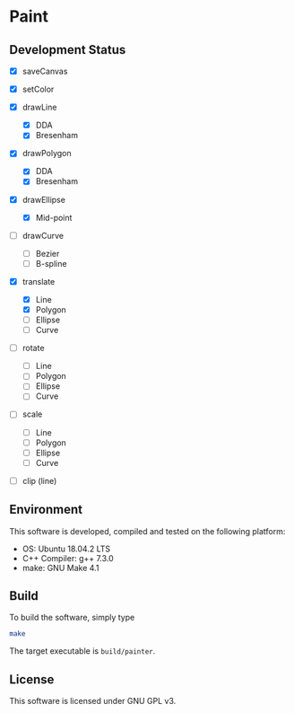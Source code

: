 # Paint

## Development Status

- [x] saveCanvas
- [x] setColor
- [x] drawLine
  - [x] DDA
  - [x] Bresenham
- [x] drawPolygon
  - [x] DDA
  - [x] Bresenham
- [x] drawEllipse
  - [x] Mid-point
- [ ] drawCurve
  - [ ] Bezier
  - [ ] B-spline
- [x] translate
  - [x] Line
  - [x] Polygon
  - [ ] Ellipse
  - [ ] Curve
- [ ] rotate
  - [ ] Line
  - [ ] Polygon
  - [ ] Ellipse
  - [ ] Curve
- [ ] scale
  - [ ] Line
  - [ ] Polygon
  - [ ] Ellipse
  - [ ] Curve
- [ ] clip (line)


## Environment

This software is developed, compiled and tested on the following platform:

- OS: Ubuntu 18.04.2 LTS
- C++ Compiler: g++ 7.3.0
- make: GNU Make 4.1

## Build

To build the software, simply type

```bash
make
```

The target executable is  `build/painter`.

##  License

This software is licensed under GNU GPL v3.
